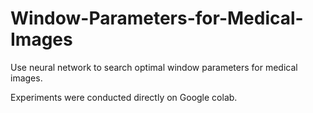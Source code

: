 # Window-Parameters-for-Medical-Images
Use neural network to search optimal window parameters for medical images.

Experiments were conducted directly on Google colab. 
